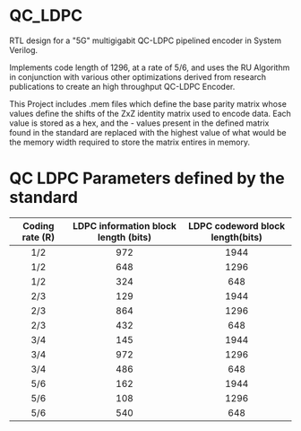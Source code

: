 # QC_LDPC
RTL design for a "5G" multigigabit QC-LDPC pipelined encoder in System Verilog. 

Implements code length of 1296, at a rate of 5/6, and uses the RU Algorithm in conjunction with various other optimizations derived from research publications to create an high throughput QC-LDPC Encoder. 

This Project includes .mem files which define the base parity matrix whose values define the shifts of the ZxZ identity matrix used to encode data. Each value is stored as a hex, and the - values present in the defined matrix found in the standard are replaced with the highest value of what would be the memory width required to store the matrix entires in memory. 

# QC LDPC Parameters defined by the standard
| Coding rate (R) | LDPC information block length (bits) | LDPC codeword block length(bits)
| :-----: | :-----: | :-----: |
| 1/2  | 972  | 1944  |
| 1/2  | 648  | 1296  |
| 1/2  | 324  | 648  |
| 2/3  | 129  | 1944 |
| 2/3  | 864  | 1296  |
| 2/3  | 432  | 648  |
| 3/4  | 145  | 1944  |
| 3/4  | 972  | 1296  |
| 3/4  | 486  | 648  |
| 5/6  | 162  | 1944  |
| 5/6  | 108  | 1296  |
| 5/6  | 540  | 648  |